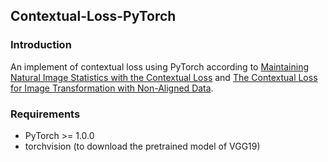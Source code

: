 ## Contextual-Loss-PyTorch

### Introduction
An implement of contextual loss using PyTorch according to [Maintaining Natural Image Statistics with the Contextual Loss](https://arxiv.org/pdf/1803.04626.pdf) and [The Contextual Loss for Image Transformation with Non-Aligned Data](https://arxiv.org/pdf/1803.02077.pdf).

### Requirements
- PyTorch >= 1.0.0
- torchvision (to download the pretrained model of VGG19)
